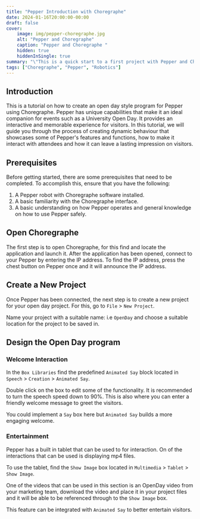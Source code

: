 ```yaml
---
title: "Pepper Introduction with Choregraphe"
date: 2024-01-16T20:00:00-00:00
draft: false
cover:
    image: img/pepper-choregraphe.jpg
    alt: "Pepper and Choregraphe"
    caption: "Pepper and Choregraphe "
    hidden: true
    hiddenInSingle: true
summary: "\"This is a quick start to a first project with Pepper and Choregraphe.\""
tags: ["Choregraphe", "Pepper", "Robotics"]
---
```


## Introduction
This is a tutorial on how to create an open day style program for Pepper using Choregraphe. Pepper has unique capabilities that make it an ideal companion for events such as a University Open Day. It provides an interactive and memorable experience for visitors. In this tutorial, we will guide you through the process of creating dynamic behaviour that showcases some of Pepper's features and functions, how to make it interact with attendees and how it can leave a lasting impression on visitors.

## Prerequisites
Before getting started, there are some prerequisites that need to be completed. To accomplish this, ensure that you have the following:

1. A Pepper robot with Choregraphe software installed.
2. A basic familiarity with the Choregraphe interface.
3. A basic understanding on how Pepper operates and general knowledge on how to use Pepper safely.

## Open Choregraphe
The first step is to open Choregraphe, for this find and locate the application and launch it.
After the application has been opened, connect to your Pepper by entering the IP address.
To find the IP address, press the chest button on Pepper once and it will announce the IP address.

## Create a New Project
Once Pepper has been connected, the next step is to create a new project for your open day project.
For this, go to `File` > `New Project`.

Name your project with a suitable name: i.e `OpenDay` and choose a suitable location for the project to be saved in.

## Design the Open Day program
### Welcome Interaction
In the `Box Libraries` find the predefined `Animated Say` block located in `Speech` > `Creation` > `Animated Say`.

Double click on the box to edit some of the functionality. It is recommended to turn the speech speed down to 90%. This is also where you can enter a friendly welcome message to greet the visitors. 

You could implement a `Say` box here but `Animated Say` builds a more engaging welcome.

### Entertainment
Pepper has a built in tablet that can be used to for interaction. On of the interactions that can be used is displaying mp4 files. 

To use the tablet, find the `Show Image` box located in `Multimedia` > `Tablet` > `Show Image`. 

One of the videos that can be used in this section is an OpenDay video from your marketing team, download the video and place it in your project files and it will be able to be referenced through to the `Show Image` box. 

This feature can be integrated with `Animated Say` to better entertain visitors.
